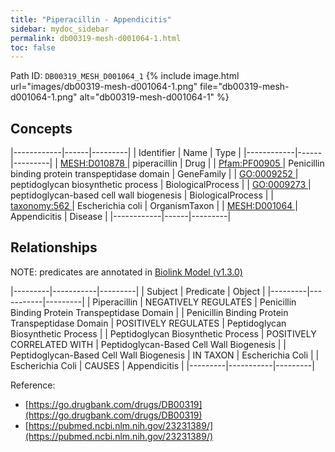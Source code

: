 ```yaml
---
title: "Piperacillin - Appendicitis"
sidebar: mydoc_sidebar
permalink: db00319-mesh-d001064-1.html
toc: false 
---
```



Path ID: `DB00319_MESH_D001064_1`
{% include image.html url="images/db00319-mesh-d001064-1.png" file="db00319-mesh-d001064-1.png" alt="db00319-mesh-d001064-1" %}

## Concepts

|------------|------|---------|
| Identifier | Name | Type    |
|------------|------|---------|
| <a href="https://identifiers.org/MESH:D010878">MESH:D010878 </a> | piperacillin | Drug |
| <a href="https://identifiers.org/Pfam:PF00905">Pfam:PF00905 </a> | Penicillin binding protein transpeptidase domain | GeneFamily |
| <a href="https://identifiers.org/GO:0009252">GO:0009252 </a> | peptidoglycan biosynthetic process | BiologicalProcess |
| <a href="https://identifiers.org/GO:0009273">GO:0009273 </a> | peptidoglycan-based cell wall biogenesis | BiologicalProcess |
| <a href="https://identifiers.org/taxonomy:562">taxonomy:562 </a> | Escherichia coli | OrganismTaxon |
| <a href="https://identifiers.org/MESH:D001064">MESH:D001064 </a> | Appendicitis | Disease |
|------------|------|---------|

## Relationships


NOTE: predicates are annotated in <a href="https://github.com/biolink/biolink-model/releases/tag/v1.3.0">Biolink Model (v1.3.0)</a>

|---------|-----------|---------|
| Subject | Predicate | Object  |
|---------|-----------|---------|
| Piperacillin | NEGATIVELY REGULATES | Penicillin Binding Protein Transpeptidase Domain |
| Penicillin Binding Protein Transpeptidase Domain | POSITIVELY REGULATES | Peptidoglycan Biosynthetic Process |
| Peptidoglycan Biosynthetic Process | POSITIVELY CORRELATED WITH | Peptidoglycan-Based Cell Wall Biogenesis |
| Peptidoglycan-Based Cell Wall Biogenesis | IN TAXON | Escherichia Coli |
| Escherichia Coli | CAUSES | Appendicitis |
|---------|-----------|---------|

Reference: 
  - [https://go.drugbank.com/drugs/DB00319](https://go.drugbank.com/drugs/DB00319)
  - [https://pubmed.ncbi.nlm.nih.gov/23231389/](https://pubmed.ncbi.nlm.nih.gov/23231389/)
